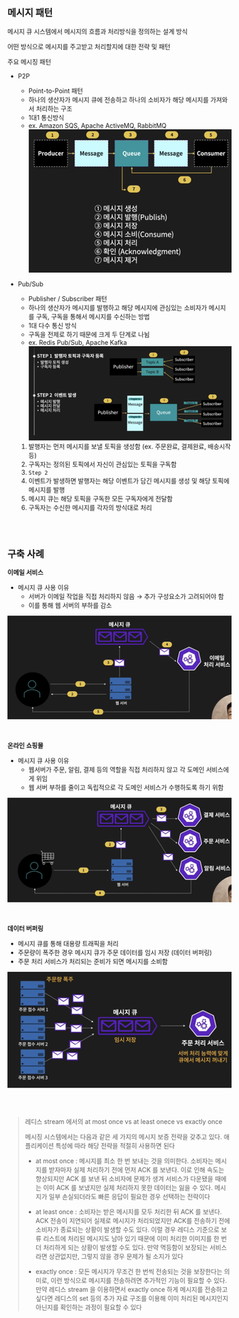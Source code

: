 ## 메시지 패턴

메시지 큐 시스템에서 메시지의 흐름과 처리방식을 정의하는 설계 방식

어떤 방식으로 메시지를 주고받고 처리할지에 대한 전략 및 패턴

주요 메시징 패턴

- P2P

  - Point-to-Point 패턴
  - 하나의 생산자가 메시지 큐에 전송하고 하나의 소비자가 해당 메시지를 가져와서 처리하는 구조
  - 1대1 통신방식
  - ex. Amazon SQS, Apache ActiveMQ, RabbitMQ
    ![p2p](./img/p2p.png)

- Pub/Sub

  - Publisher / Subscriber 패턴
  - 하나의 생산자가 메시지를 발행하고 해당 메시지에 관심있는 소비자가 메시지를 구독, 구독을 통해서 메시지를 수신하는 방법
  - 1대 다수 통신 방식
  - 구독을 전제로 하기 때문에 크게 두 단계로 나뉨
  - ex. Redis Pub/Sub, Apache Kafka
    ![pub_sub](./img/pub_sub.png)

  1. 발행자는 먼저 메시지를 보낼 토픽을 생성함 (ex. 주문완료, 결제완료, 배송시작 등)
  2. 구독자는 정의된 토픽에서 자신이 관심있는 토픽을 구독함
  3. `Step 2`
  4. 이벤트가 발생하면 발행자는 해당 이벤트가 담긴 메시지를 생성 및 해당 토픽에 메시지를 발행
  5. 메시지 큐는 해당 토픽을 구독한 모든 구독자에게 전달함
  6. 구독자는 수신한 메시지를 각자의 방식대로 처리

</br>
</br>

## 구축 사례

**이메일 서비스**

- 메시지 큐 사용 이유
  - 서버가 이메일 작업을 직접 처리하지 않음 → 추가 구성요소가 고려되어야 함
  - 이를 통해 웹 서버의 부하를 감소

![emailEx](./img/emailEx.png)

</br>

**온라인 쇼핑몰**

- 메시지 큐 사용 이유
  - 웹서버가 주문, 알림, 결제 등의 역할을 직접 처리하지 않고 각 도메인 서비스에게 위임
  - 웹 서버 부하를 줄이고 독립적으로 각 도메인 서비스가 수행하도록 하기 위함

![ecumEx](./img/ecumEx.png)

</br>

**데이터 버퍼링**

- 메시지 큐를 통해 대용량 트래픽을 처리
- 주문량이 폭주한 경우 메시지 큐가 주문 데이터를 임시 저장 (데이터 버퍼링)
- 주문 처리 서비스가 처리되는 준비가 되면 메시지를 소비함

![bufEx](./img/bufEx.png)

</br>
</br>

> 레디스 stream 에서의 at most once vs at least onece vs exactly once
>
> 메시징 시스템에서는 다음과 같은 세 가지의 메시지 보증 전략을 갖추고 있다. 애플리케이션 특성에 따라 해당 전략을 적절히 사용하면 된다
>
> - at most once : 메시지를 최소 한 번 보내는 것을 의미한다. 소비자는 메시지를 받자마자 실제 처리하기 전에 먼저 ACK 를 보낸다. 이로 인해 속도는 향상되지만 ACK 를 보낸 뒤 소비자에 문제가 생겨 서비스가 다운됐을 때에는 이미 ACK 를 보냈지만 실제 처리하지 못한 데이터는 잃을 수 있다. 메시지가 일부 손실되더라도 빠른 응답이 필요한 경우 선택하는 전략이다
>
> - at least once : 소비자는 받은 메시지를 모두 처리한 뒤 ACK 를 보낸다. ACK 전송이 지연되어 실제로 메시지가 처리되었지만 ACK를 전송하기 전에 소비자가 종료되는 상황이 발생할 수도 있다. 이럴 경우 레디스 기준으로 보류 리스트에 처리된 메시지도 남아 있기 때문에 이미 처리한 이미지를 한 번 더 처리하게 되는 상황이 발생할 수도 있다. 만약 멱등함이 보장되는 서비스라면 상관없지만, 그렇지 않을 경우 문제가 될 소지가 있다
>
> - exactly once : 모든 메시지가 무조건 한 번씩 전송되는 것을 보장한다는 의미로, 이런 방식으로 메시지를 전송하려면 추가적인 기능이 필요할 수 있다. 만약 레디스 stream 을 이용하면서 exactly once 하게 메시지를 전송하고 싶다면 레디스의 set 등의 추가 자료 구조를 이용해 이미 처리된 메시지인지 아닌지를 확인하는 과정이 필요할 수 있다
